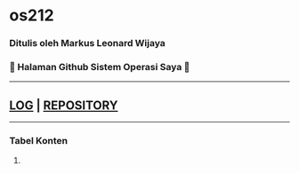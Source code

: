 # os212
### Ditulis oleh Markus Leonard Wijaya 
### 🌠 Halaman Github Sistem Operasi Saya 🌠

________________________________________________________
[LOG](TXT/mylog.txt) | [REPOSITORY](https://github.com/MarkusLeonardWijaya/os212)
---
________________________________________________________


### Tabel Konten
1. 
